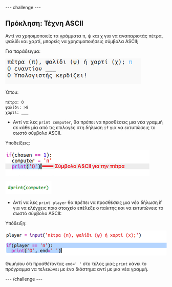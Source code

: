 --- challenge ---

## Πρόκληση: Τέχνη ASCII

Αντί να χρησιμοποιείς τα γράμματα π, ψ και χ για να αναπαριστάς πέτρα, ψαλίδι και χαρτί, μπορείς να χρησιμοποιήσεις σύμβολα ASCII;

Για παράδειγμα:

![screenshot](images/rps-ascii-challenge.png)

Όπου:

    πέτρα: O
    ψαλίδι: >8
    χαρτί: ___
    
    

+ Αντί να λες `print computer`, θα πρέπει να προσθέσεις μια νέα γραμμή σε κάθε μία από τις επιλογές στη δήλωση `if` για να εκτυπώσεις το σωστό σύμβολο ASCII. 

Υποδείξεις:

![screenshot](images/rps-ascii-rock.png)

![screenshot](images/rps-comment-computer.png)

+ Αντί να λες `print player` θα πρέπει να προσθέσεις μια νέα δήλωση if για να ελέγχεις ποιο στοιχείο επέλεξε ο παίκτης και να εκτυπώνεις το σωστό σύμβολο ASCII:

Υπόδειξη:

![screenshot](images/rps-player-ascii.png)

Θυμήσου ότι προσθέτοντας `end=' '` στο τέλος μιας `print` κάνει το πρόγραμμα να τελειώνει με ένα διάστημα αντί με μια νέα γραμμή.

--- /challenge ---